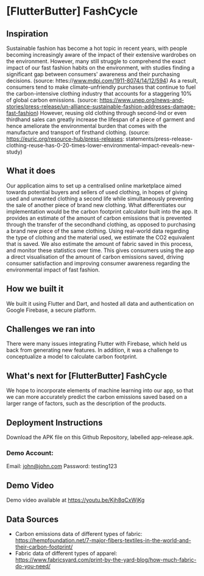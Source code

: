 # [FlutterButter] FashCycle

## Inspiration
Sustainable fashion has become a hot topic in recent years, with people becoming increasingly aware of the impact of their extensive wardrobes on the environment. However, many still struggle to comprehend the exact impact of our fast fashion habits on the environment, with studies finding a significant gap between consumers' awareness and their purchasing decisions. (source: httes://www.mdpi.com/1911-8074/14/12/594) As a result, consumers tend to make climate-unfriendly purchases that continue to fuel the carbon-intensive clothing industry that accounts for a staggering 10% of global carbon emissions. (source: https://www.unep.org/news-and-stories/press-release/un-alliance-sustainable-fashion-addresses-damage-fast-fashion)
However, reusing old clothing through second-lnd or even thirdhand sales can greatly increase the lifespan of a piece of garment and hence ameliorate the environmental burden that comes with the manufacture and transport of firsthand clothing. (source: https://euric.org/resource-hub/press-releases:
statements/press-release-clothing-reuse-has-0-20-times-lower-environmental-impact-reveals-new-study)
## What it does
Our application aims to set up a centralised online marketplace aimed towards potential buyers and sellers of used clothing, in hopes of giving used and unwanted clothing a second life while simultaneously preventing the sale of another piece of brand new clothing. What differentiates our implementation would be the carbon footprint calculator built into the app. It provides an estimate of the amount of carbon emissions that is prevented through the transfer of the secondhand clothing, as opposed to purchasing a brand new piece of the same clothing. Using real-world data regarding the type of clothing and the material used, we estimate the CO2 equivalent that is saved. We also estimate the amount of fabric saved in this process, and monitor these statistics over time. This gives consumers using the app a direct visualisation of the amount of carbon emissions saved, driving consumer satisfaction and improving consumer awareness regarding the environmental impact of fast fashion.
## How we built it
We built it using Flutter and Dart, and hosted all data and authentication on Google Firebase, a secure platform.
## Challenges we ran into
There were many issues integrating Flutter with Firebase, which held us back from generating new features. In addition, it was a challenge to conceptualize a model to calculate carbon footprint.

## What's next for [FlutterButter] FashCycle
We hope to incorporate elements of machine learning into our app, so that we can more accurately predict the carbon emissions saved based on a larger range of factors, such as the description of the products.

## Deployment Instructions
Download the APK file on this Github Repository, labelled app-release.apk.

### Demo Account: 
Email: john@john.com
Password: testing123

## Demo Video
Demo video available at https://youtu.be/Kjh8qCxWjKg

## Data Sources
- Carbon emissions data of different types of fabric: https://hempfoundation.net/7-major-fibers-textiles-in-the-world-and-their-carbon-footprint/
- Fabric data of different types of apparel: https://www.fabricsyard.com/print-by-the-yard-blog/how-much-fabric-do-you-need/
